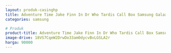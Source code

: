 ```yaml
---
layout: produk-casinghp
title: Adventure Time Jake Finn In Dr Who Tardis Call Box Samsung Galaxy S9 Case
categories: samsung

# Produk
product-title: Adventure Time Jake Finn In Dr Who Tardis Call Box Samsung Galaxy S9 Case
image-drive: 18VS7CqeW2DrwDo33am0dycvBvLGSLA2r
harga: 90000
---
```

